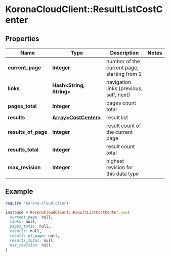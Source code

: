 # KoronaCloudClient::ResultListCostCenter

## Properties

| Name | Type | Description | Notes |
| ---- | ---- | ----------- | ----- |
| **current_page** | **Integer** | number of the current page, starting from 1 |  |
| **links** | **Hash&lt;String, String&gt;** | navigation links (previous, self, next) |  |
| **pages_total** | **Integer** | pages count total |  |
| **results** | [**Array&lt;CostCenter&gt;**](CostCenter.md) | result list |  |
| **results_of_page** | **Integer** | result count of the current page |  |
| **results_total** | **Integer** | result count total |  |
| **max_revision** | **Integer** | highest revision for this data type |  |

## Example

```ruby
require 'korona-cloud-client'

instance = KoronaCloudClient::ResultListCostCenter.new(
  current_page: null,
  links: null,
  pages_total: null,
  results: null,
  results_of_page: null,
  results_total: null,
  max_revision: null
)
```

